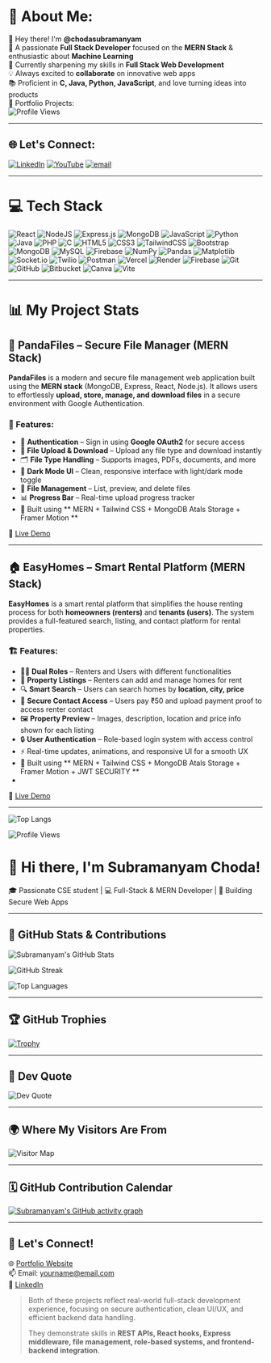 # 💫 About Me:
👋 Hey there! I'm **@chodasubramanyam**  
🎯 A passionate **Full Stack Developer** focused on the **MERN Stack** & enthusiastic about **Machine Learning**  
🌱 Currently sharpening my skills in **Full Stack Web Development**  
💡 Always excited to **collaborate** on innovative web apps  
📚 Proficient in **C, Java, Python, JavaScript**, and love turning ideas into products  
🚀 Portfolio Projects:  
![Profile Views](https://komarev.com/ghpvc/?username=subramanyamchoda)

---
## 🌐 Let's Connect:
[![LinkedIn](https://img.shields.io/badge/LinkedIn-%230077B5.svg?logo=linkedin&logoColor=white)](https://linkedin.com/in/subramanyam-choda-29238a305) [![YouTube](https://img.shields.io/badge/YouTube-%23FF0000.svg?logo=YouTube&logoColor=white)](https://youtube.com/@pandastacktelugu) [![email](https://img.shields.io/badge/Email-D14836?logo=gmail&logoColor=white)](mailto:subramanyamchoda50@gmail.com) 

---
# 💻 Tech Stack
![React](https://img.shields.io/badge/react-%2320232a.svg?style=for-the-badge&logo=react&logoColor=%2361DAFB)
![NodeJS](https://img.shields.io/badge/node.js-6DA55F?style=for-the-badge&logo=node.js&logoColor=white)
![Express.js](https://img.shields.io/badge/express.js-%23404d59.svg?style=for-the-badge&logo=express&logoColor=%2361DAFB)
![MongoDB](https://img.shields.io/badge/MongoDB-%234ea94b.svg?style=for-the-badge&logo=mongodb&logoColor=white)
![JavaScript](https://img.shields.io/badge/javascript-%23323330.svg?style=for-the-badge&logo=javascript&logoColor=%23F7DF1E)
![Python](https://img.shields.io/badge/python-3670A0?style=for-the-badge&logo=python&logoColor=ffdd54)
![Java](https://img.shields.io/badge/java-%23ED8B00.svg?style=for-the-badge&logo=openjdk&logoColor=white)
![PHP](https://img.shields.io/badge/php-%23777BB4.svg?style=for-the-badge&logo=php&logoColor=white)
![C](https://img.shields.io/badge/c-%2300599C.svg?style=for-the-badge&logo=c&logoColor=white)
![HTML5](https://img.shields.io/badge/html5-%23E34F26.svg?style=for-the-badge&logo=html5&logoColor=white)
![CSS3](https://img.shields.io/badge/css3-%231572B6.svg?style=for-the-badge&logo=css3&logoColor=white)
![TailwindCSS](https://img.shields.io/badge/tailwindcss-%2338B2AC.svg?style=for-the-badge&logo=tailwind-css&logoColor=white)
![Bootstrap](https://img.shields.io/badge/bootstrap-%238511FA.svg?style=for-the-badge&logo=bootstrap&logoColor=white)
![MongoDB](https://img.shields.io/badge/MongoDB-%234ea94b.svg?style=for-the-badge&logo=mongodb&logoColor=white)
![MySQL](https://img.shields.io/badge/mysql-4479A1.svg?style=for-the-badge&logo=mysql&logoColor=white)
![Firebase](https://img.shields.io/badge/firebase-%23039BE5.svg?style=for-the-badge&logo=firebase)
![NumPy](https://img.shields.io/badge/numpy-%23013243.svg?style=for-the-badge&logo=numpy&logoColor=white)
![Pandas](https://img.shields.io/badge/pandas-%23150458.svg?style=for-the-badge&logo=pandas&logoColor=white)
![Matplotlib](https://img.shields.io/badge/Matplotlib-%23ffffff.svg?style=for-the-badge&logo=Matplotlib&logoColor=black)
![Socket.io](https://img.shields.io/badge/Socket.io-black?style=for-the-badge&logo=socket.io&badgeColor=010101)
![Twilio](https://img.shields.io/badge/Twilio-F22F46?style=for-the-badge&logo=Twilio&logoColor=white)
![Postman](https://img.shields.io/badge/Postman-FF6C37?style=for-the-badge&logo=postman&logoColor=white)
![Vercel](https://img.shields.io/badge/vercel-%23000000.svg?style=for-the-badge&logo=vercel&logoColor=white)
![Render](https://img.shields.io/badge/Render-%46E3B7.svg?style=for-the-badge&logo=render&logoColor=white)
![Firebase](https://img.shields.io/badge/firebase-%23039BE5.svg?style=for-the-badge&logo=firebase)
![Git](https://img.shields.io/badge/git-%23F05033.svg?style=for-the-badge&logo=git&logoColor=white)
![GitHub](https://img.shields.io/badge/github-%23121011.svg?style=for-the-badge&logo=github&logoColor=white)
![Bitbucket](https://img.shields.io/badge/bitbucket-%230047B3.svg?style=for-the-badge&logo=bitbucket&logoColor=white)
![Canva](https://img.shields.io/badge/Canva-%2300C4CC.svg?style=for-the-badge&logo=Canva&logoColor=white)
![Vite](https://img.shields.io/badge/vite-%23646CFF.svg?style=for-the-badge&logo=vite&logoColor=white)

---
# 📊 My Project Stats

## 🐼 PandaFiles – Secure File Manager (MERN Stack)

**PandaFiles** is a modern and secure file management web application built using the **MERN stack** (MongoDB, Express, React, Node.js). It allows users to effortlessly **upload, store, manage, and download files** in a secure environment with Google Authentication.

### 🚀 Features:
- 🔐 **Authentication** – Sign in using **Google OAuth2** for secure access
- 📁 **File Upload & Download** – Upload any file type and download instantly
- 🗂️ **File Type Handling** – Supports images, PDFs, documents, and more
- 🌙 **Dark Mode UI** – Clean, responsive interface with light/dark mode toggle
- 💾 **File Management** – List, preview, and delete files
- 📊 **Progress Bar** – Real-time upload progress tracker
- 🧩 Built using ** MERN + Tailwind CSS + MongoDB Atals Storage + Framer Motion **
  
🔗 [Live Demo](https://pandafiles.vercel.app/)

---

## 🏠 EasyHomes – Smart Rental Platform (MERN Stack)

**EasyHomes** is a smart rental platform that simplifies the house renting process for both **homeowners (renters)** and **tenants (users)**. The system provides a full-featured search, listing, and contact platform for rental properties.

### 🏗️ Features:
- 🧑‍💼 **Dual Roles** – Renters and Users with different functionalities
- 🏡 **Property Listings** – Renters can add and manage homes for rent
- 🔍 **Smart Search** – Users can search homes by **location, city, price**
- 💬 **Secure Contact Access** – Users pay ₹50 and upload payment proof to access renter contact
- 🖼️ **Property Preview** – Images, description, location and price info shown for each listing
- 🔒 **User Authentication** – Role-based login system with access control
- ⚡ Real-time updates, animations, and responsive UI for a smooth UX
- 🧩 Built using ** MERN + Tailwind CSS + MongoDB Atals Storage + Framer Motion + JWT SECURITY **
- 
🔗 [Live Demo](https://easyhomes7.vercel.app/)

---

![Top Langs](https://github-readme-stats.vercel.app/api/top-langs/?username=subramanyamchoda&layout=compact)


<!-- Profile Views -->
![Profile Views](https://komarev.com/ghpvc/?username=subramanyamchoda&label=Profile%20views&color=0e75b6&style=flat)

# 👋 Hi there, I'm Subramanyam Choda!
🎓 Passionate CSE student | 💻 Full-Stack & MERN Developer | 🔐 Building Secure Web Apps

---

## 🚀 GitHub Stats & Contributions

![Subramanyam's GitHub Stats](https://github-readme-stats.vercel.app/api?username=subramanyamchoda&show_icons=true&theme=tokyonight&hide_title=true)

![GitHub Streak](https://streak-stats.demolab.com/?user=subramanyamchoda&theme=tokyonight)

![Top Languages](https://github-readme-stats.vercel.app/api/top-langs/?username=subramanyamchoda&layout=compact&theme=tokyonight)

---

## 🏆 GitHub Trophies

[![Trophy](https://github-profile-trophy.vercel.app/?username=subramanyamchoda&theme=radical&no-bg=true&margin-w=15)](https://github.com/ryo-ma/github-profile-trophy)

---

## 💬 Dev Quote

![Dev Quote](https://quotes-github-readme.vercel.app/api?type=horizontal&theme=tokyonight)

---

## 🌍 Where My Visitors Are From

![Visitor Map](https://api.visitorbadge.io/api/visitors?path=subramanyamchoda&label=Visitors&countColor=%23263759)

---

## 🗓️ GitHub Contribution Calendar

[![Subramanyam's GitHub activity graph](https://github-readme-activity-graph.vercel.app/graph?username=subramanyamchoda&theme=tokyo-night&hide_border=true)](https://github.com/Ashutosh00710/github-readme-activity-graph)

---

## 🧠 Let's Connect!

🌐 [Portfolio Website](https://your-portfolio-link.com)  
📫 Email: yourname@email.com  
💼 [LinkedIn](https://linkedin.com/in/your-link)


> Both of these projects reflect real-world full-stack development experience, focusing on secure authentication, clean UI/UX, and efficient backend data handling.
>  
> They demonstrate skills in **REST APIs, React hooks, Express middleware, file management, role-based systems, and frontend-backend integration**.



<!-- Proudly created with GPRM ( https://gprm.itsvg.in ) -->

